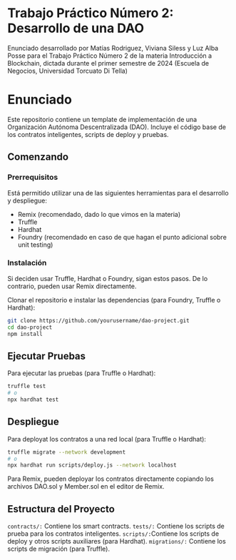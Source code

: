 # Trabajo Práctico Número 2: Desarrollo de una DAO
Enunciado desarrollado por Matías Rodriguez, Viviana Siless y Luz Alba Posse para el Trabajo Práctico Número 2 de la materia Introducción a Blockchain, dictada durante el primer semestre de 2024 (Escuela de Negocios, Universidad Torcuato Di Tella)

# Enunciado
Este repositorio contiene un template de implementación de una Organización Autónoma Descentralizada (DAO). Incluye el código base de los contratos inteligentes, scripts de deploy y pruebas.

## Comenzando

### Prerrequisitos

Está permitido utilizar una de las siguientes herramientas para el desarrollo y despliegue:
- Remix (recomendado, dado lo que vimos en la materia)
- Truffle
- Hardhat
- Foundry (recomendado en caso de que hagan el punto adicional sobre unit testing)

### Instalación

Si deciden usar Truffle, Hardhat o Foundry, sigan estos pasos. De lo contrario, pueden usar Remix directamente.

Clonar el repositorio e instalar las dependencias (para Foundry, Truffle o Hardhat):

```bash
git clone https://github.com/yourusername/dao-project.git
cd dao-project
npm install
```

## Ejecutar Pruebas
Para ejecutar las pruebas (para Truffle o Hardhat):

```bash
truffle test
# o
npx hardhat test
```

## Despliegue
Para deployat los contratos a una red local (para Truffle o Hardhat):

```bash
truffle migrate --network development
# o
npx hardhat run scripts/deploy.js --network localhost
```

Para Remix, pueden deployar los contratos directamente copiando los archivos DAO.sol y Member.sol en el editor de Remix.

## Estructura del Proyecto
`contracts/:` Contiene los smart contracts.
`tests/:` Contiene los scripts de prueba para los contratos inteligentes.
`scripts/:`Contiene los scripts de deploy y otros scripts auxiliares (para Hardhat).
`migrations/:` Contiene los scripts de migración (para Truffle).
